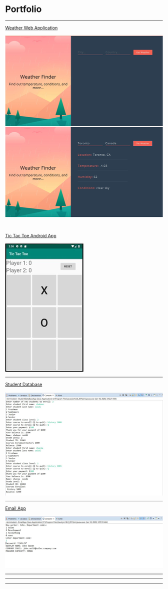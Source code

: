 <h1>Portfolio</h1>

---
<a href="https://master.d38sztw0azjj52.amplifyapp.com/">Weather Web Application</a>
<br>
<br>
<img src="images/weatherapp.JPG"/> 
<img src="images/weatherapp2.JPG"/>  
<br>
<br>

[Tic Tac Toe Android App](https://github.com/shaheerzaidi/TicTacToe) 
<br>
<br>
<img src="images/tictactoe.jpg?raw=true"/> 

---
[Student Database](https://github.com/shaheerzaidi/StudentDataBaseApp)
<br>
<br> 
<img src="images/student db.JPG"/>

---
[Email App](https://github.com/shaheerzaidi/EmailApp)
<br>
<br> 
<img src="images/email2.JPG?raw=true"/>  

---



---




---
